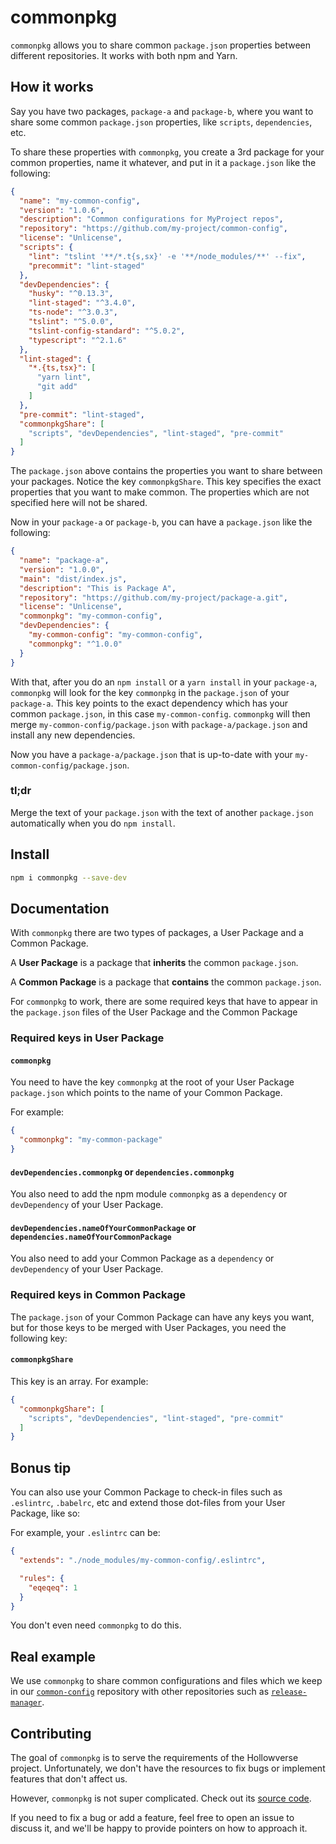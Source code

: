 # commonpkg

`commonpkg` allows you to share common `package.json` properties between different repositories.
It works with both npm and Yarn.

## How it works

Say you have two packages, `package-a` and `package-b`, where you want to share some common 
`package.json` properties, like `scripts`, `dependencies`, etc.

To share these properties with `commonpkg`, you create a 3rd package for your common properties, 
name it whatever, and put in it a `package.json` like the following:

```json
{
  "name": "my-common-config",
  "version": "1.0.6",
  "description": "Common configurations for MyProject repos",
  "repository": "https://github.com/my-project/common-config",
  "license": "Unlicense",
  "scripts": {
    "lint": "tslint '**/*.t{s,sx}' -e '**/node_modules/**' --fix",
    "precommit": "lint-staged"
  },
  "devDependencies": {
    "husky": "^0.13.3",
    "lint-staged": "^3.4.0",
    "ts-node": "^3.0.3",
    "tslint": "^5.0.0",
    "tslint-config-standard": "^5.0.2",
    "typescript": "^2.1.6"
  },
  "lint-staged": {
    "*.{ts,tsx}": [
      "yarn lint",
      "git add"
    ]
  },
  "pre-commit": "lint-staged",
  "commonpkgShare": [
    "scripts", "devDependencies", "lint-staged", "pre-commit"
  ]
}
```

The `package.json` above contains the properties you want to share between your packages. 
Notice the key `commonpkgShare`. This key specifies the exact properties that you want to make common. 
The properties which are not specified here will not be shared.

Now in your `package-a` or `package-b`, you can have a `package.json` like the following:

```json
{
  "name": "package-a",
  "version": "1.0.0",
  "main": "dist/index.js",
  "description": "This is Package A",
  "repository": "https://github.com/my-project/package-a.git",
  "license": "Unlicense",
  "commonpkg": "my-common-config",
  "devDependencies": {
    "my-common-config": "my-common-config",
    "commonpkg": "^1.0.0"
  }
}
```

With that, after you do an `npm install` or a `yarn install` in your `package-a`, `commonpkg`
will look for the key `commonpkg` in the `package.json` of your `package-a`. 
This key points to the exact dependency which has your common `package.json`, in this case
`my-common-config`. `commonpkg` will then merge `my-common-config/package.json` with 
`package-a/package.json` and install any new dependencies.

Now you have a `package-a/package.json` that is up-to-date with your `my-common-config/package.json`.

### tl;dr

Merge the text of your `package.json` with the text of another `package.json` automatically
when you do `npm install`.

## Install

```bash
npm i commonpkg --save-dev
```

## Documentation

With `commonpkg` there are two types of packages, a User Package and a Common Package.
 
A **User Package** is a package that **inherits** the common `package.json`.

A **Common Package** is a package that **contains** the common `package.json`.

For `commonpkg` to work, there are some required keys that have to appear 
in the `package.json` files of the User Package and the Common Package

### Required keys in User Package

#### `commonpkg`

You need to have the key `commonpkg` at the root of your User Package `package.json` which
points to the name of your Common Package.

For example:

```json
{
  "commonpkg": "my-common-package"
}
```

#### `devDependencies.commonpkg` or `dependencies.commonpkg`

You also need to add the npm module `commonpkg` as a `dependency` or 
`devDependency` of your User Package.

#### `devDependencies.nameOfYourCommonPackage` or `dependencies.nameOfYourCommonPackage`

You also need to add your Common Package as a `dependency` or `devDependency` of your User Package.

### Required keys in Common Package

The `package.json` of your Common Package can have any keys you want, but for those keys to be
merged with User Packages, you need the following key:

#### `commonpkgShare`

This key is an array. For example:

```json
{
  "commonpkgShare": [
    "scripts", "devDependencies", "lint-staged", "pre-commit"
  ]
}
```

## Bonus tip

You can also use your Common Package to check-in files such as `.eslintrc`, `.babelrc`, etc and 
extend those dot-files from your User Package, like so:

For example, your `.eslintrc` can be: 

```json
{
  "extends": "./node_modules/my-common-config/.eslintrc",

  "rules": {
    "eqeqeq": 1
  }
}
```

You don't even need `commonpkg` to do this.

## Real example

We use `commonpkg` to share common configurations and files which we keep in our 
[`common-config`](https://github.com/hollowverse/common-config) repository
with other repositories such as 
[`release-manager`](https://github.com/hollowverse/release-manager).

## Contributing

The goal of `commonpkg` is to serve the requirements of the Hollowverse project. Unfortunately,
we don't have the resources to fix bugs or implement features that don't affect us.

However, `commonpkg` is not super complicated. Check out its 
[source code](https://github.com/hollowverse/commonpkg/tree/master/src). 

If you need to fix a bug or add a feature, feel free to open an issue to discuss it, 
and we'll be happy to provide pointers on how to approach it.
